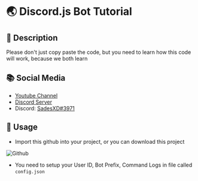 # 🌏 Discord.js Bot Tutorial

## 📄 Description
Please don't just copy paste the code, but you need to learn how this code will work, because we both learn

## 📚 Social Media
- [Youtube Channel](https://www.youtube.com/channel/UCS1P0f3H20_CKxGVvACFWBg)
- [Discord Server](https://discord.gg/8rUvTYhFqK)
- Discord: [SadesXD#3971](https://discord.gg/8rUvTYhFqK)

## 📎 Usage
- Import this github into your project, or you can download this project
 
 
<img src="" alt="Github">


- You need to setup your User ID, Bot Prefix, Command Logs in file called `config.json`

